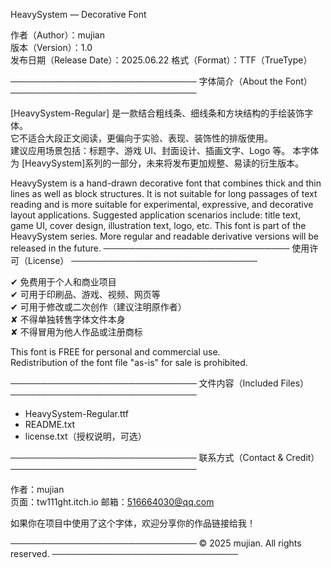 HeavySystem — Decorative Font

作者（Author）：mujian  
版本（Version）：1.0  
发布日期（Release Date）：2025.06.22
格式（Format）：TTF（TrueType）  

──────────────────────────────
字体简介（About the Font）
──────────────────────────────

[HeavySystem-Regular] 是一款结合粗线条、细线条和方块结构的手绘装饰字体。  
它不适合大段正文阅读，更偏向于实验、表现、装饰性的排版使用。  
建议应用场景包括：标题字、游戏 UI、封面设计、插画文字、Logo 等。
本字体为 [HeavySystem]系列的一部分，未来将发布更加规整、易读的衍生版本。

HeavySystem is a hand-drawn decorative font that combines thick and thin lines as well as block structures.
It is not suitable for long passages of text reading and is more suitable for experimental, expressive, and decorative layout applications.
Suggested application scenarios include: title text, game UI, cover design, illustration text, logo, etc.
This font is part of the HeavySystem series. More regular and readable derivative versions will be released in the future.
──────────────────────────────
使用许可（License）
──────────────────────────────

✔ 免费用于个人和商业项目  
✔ 可用于印刷品、游戏、视频、网页等  
✔ 可用于修改或二次创作（建议注明原作者）  
✘ 不得单独转售字体文件本身  
✘ 不得冒用为他人作品或注册商标  

This font is FREE for personal and commercial use.  
Redistribution of the font file "as-is" for sale is prohibited.

──────────────────────────────
文件内容（Included Files）
──────────────────────────────

- HeavySystem-Regular.ttf  
- README.txt  
- license.txt（授权说明，可选）

──────────────────────────────
联系方式（Contact & Credit）
──────────────────────────────

作者：mujian  
页面：tw111ght.itch.io
邮箱：516664030@qq.com  

如果你在项目中使用了这个字体，欢迎分享你的作品链接给我！

──────────────────────────────
© 2025 mujian. All rights reserved.
──────────────────────────────
